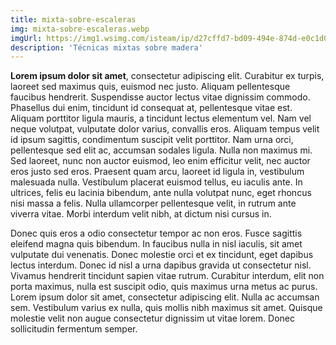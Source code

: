 ```yaml
---
title: mixta-sobre-escaleras
img: mixta-sobre-escaleras.webp
imgUrl: https://img1.wsimg.com/isteam/ip/d27cffd7-bd09-494e-874d-e0c1d024fb56/portada-0041.jpg
description: 'Técnicas mixtas sobre madera'
---
```


**Lorem ipsum dolor sit amet**, consectetur adipiscing elit. Curabitur ex turpis, laoreet sed maximus quis, euismod nec justo. Aliquam pellentesque faucibus hendrerit. Suspendisse auctor lectus vitae dignissim commodo. Phasellus dui enim, tincidunt id consequat at, pellentesque vitae est. Aliquam porttitor ligula mauris, a tincidunt lectus elementum vel. Nam vel neque volutpat, vulputate dolor varius, convallis eros. Aliquam tempus velit id ipsum sagittis, condimentum suscipit velit porttitor. Nam urna orci, pellentesque sed elit ac, accumsan sodales ligula. Nulla non maximus mi. Sed laoreet, nunc non auctor euismod, leo enim efficitur velit, nec auctor eros justo sed eros. Praesent quam arcu, laoreet id ligula in, vestibulum malesuada nulla. Vestibulum placerat euismod tellus, eu iaculis ante. In ultrices, felis eu lacinia bibendum, ante nulla volutpat nunc, eget rhoncus nisi massa a felis. Nulla ullamcorper pellentesque velit, in rutrum ante viverra vitae. Morbi interdum velit nibh, at dictum nisi cursus in.

Donec quis eros a odio consectetur tempor ac non eros. Fusce sagittis eleifend magna quis bibendum. In faucibus nulla in nisl iaculis, sit amet vulputate dui venenatis. Donec molestie orci et ex tincidunt, eget dapibus lectus interdum. Donec id nisl a urna dapibus gravida ut consectetur nisl. Vivamus hendrerit tincidunt sapien vitae rutrum. Curabitur interdum, elit non porta maximus, nulla est suscipit odio, quis maximus urna metus ac purus. Lorem ipsum dolor sit amet, consectetur adipiscing elit. Nulla ac accumsan sem. Vestibulum varius ex nulla, quis mollis nibh maximus sit amet. Quisque molestie velit non augue consectetur dignissim ut vitae lorem. Donec sollicitudin fermentum semper.